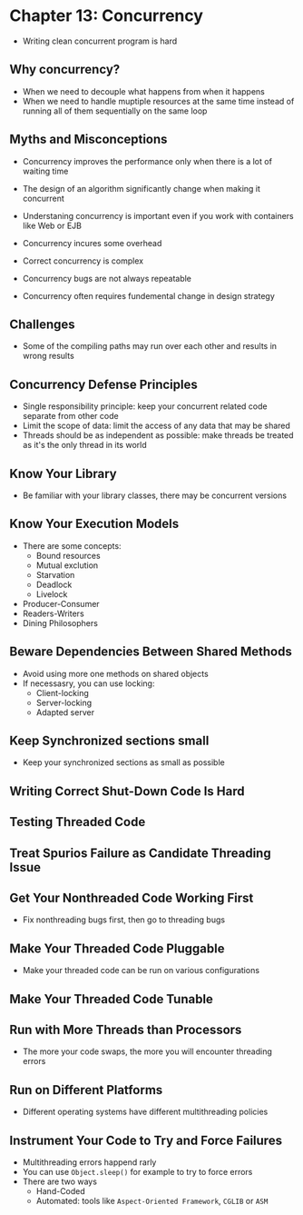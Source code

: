# Chapter 13: Concurrency

- Writing clean concurrent program is hard

## Why concurrency?

- When we need to decouple what happens from when it happens
- When we need to handle muptiple resources at the same time instead of running all of them sequentially on the same loop

## Myths and Misconceptions

- Concurrency improves the performance only when there is a lot of waiting time

- The design of an algorithm significantly change when making it concurrent

- Understaning concurrency is important even if you work with containers like Web or EJB

- Concurrency incures some overhead

- Correct concurrency is complex

- Concurrency bugs are not always repeatable

- Concurrency often requires fundemental change in design strategy

## Challenges

- Some of the compiling paths may run over each other and results in wrong results

## Concurrency Defense Principles

- Single responsibility principle: keep your concurrent related code separate from other code
- Limit the scope of data: limit the access of any data that may be shared
- Threads should be as independent as possible: make threads be treated as it's the only thread in its world

## Know Your Library

- Be familiar with your library classes, there may be concurrent versions

## Know Your Execution Models

- There are some concepts:
  - Bound resources
  - Mutual exclution
  - Starvation
  - Deadlock
  - Livelock
- Producer-Consumer
- Readers-Writers
- Dining Philosophers

## Beware Dependencies Between Shared Methods

- Avoid using more one methods on shared objects
- If necessasry, you can use locking:
  - Client-locking
  - Server-locking
  - Adapted server

## Keep Synchronized sections small

- Keep your synchronized sections as small as possible

## Writing Correct Shut-Down Code Is Hard

## Testing Threaded Code

## Treat Spurios Failure as Candidate Threading Issue

## Get Your Nonthreaded Code Working First

- Fix nonthreading bugs first, then go to threading bugs

## Make Your Threaded Code Pluggable

- Make your threaded code can be run on various configurations

## Make Your Threaded Code Tunable

## Run with More Threads than Processors

- The more your code swaps, the more you will encounter threading errors

## Run on Different Platforms

- Different operating systems have different multithreading policies

## Instrument Your Code to Try and Force Failures

- Multithreading errors happend rarly
- You can use `Object.sleep()` for example to try to force errors
- There are two ways
  - Hand-Coded
  - Automated: tools like `Aspect-Oriented Framework`, `CGLIB` or `ASM`
